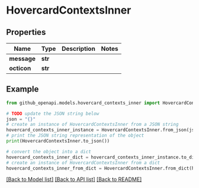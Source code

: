 # HovercardContextsInner


## Properties

Name | Type | Description | Notes
------------ | ------------- | ------------- | -------------
**message** | **str** |  | 
**octicon** | **str** |  | 

## Example

```python
from github_openapi.models.hovercard_contexts_inner import HovercardContextsInner

# TODO update the JSON string below
json = "{}"
# create an instance of HovercardContextsInner from a JSON string
hovercard_contexts_inner_instance = HovercardContextsInner.from_json(json)
# print the JSON string representation of the object
print(HovercardContextsInner.to_json())

# convert the object into a dict
hovercard_contexts_inner_dict = hovercard_contexts_inner_instance.to_dict()
# create an instance of HovercardContextsInner from a dict
hovercard_contexts_inner_from_dict = HovercardContextsInner.from_dict(hovercard_contexts_inner_dict)
```
[[Back to Model list]](../README.md#documentation-for-models) [[Back to API list]](../README.md#documentation-for-api-endpoints) [[Back to README]](../README.md)


